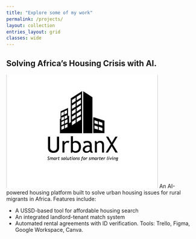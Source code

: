 ```yaml
---
title: "Explore some of my work"
permalink: /projects/
layout: collection
entries_layout: grid
classes: wide
---
```


## Solving Africa’s Housing Crisis with AI.

![Project Image](/assets/images/urbanx.jpg)
An AI-powered housing platform built to solve urban housing issues for rural migrants in Africa. Features include:
- A USSD-based tool for affordable housing search
- An integrated landlord-tenant match system
- Automated rental agreements with ID verification.
  Tools: Trello, Figma, Google Workspace, Canva.

